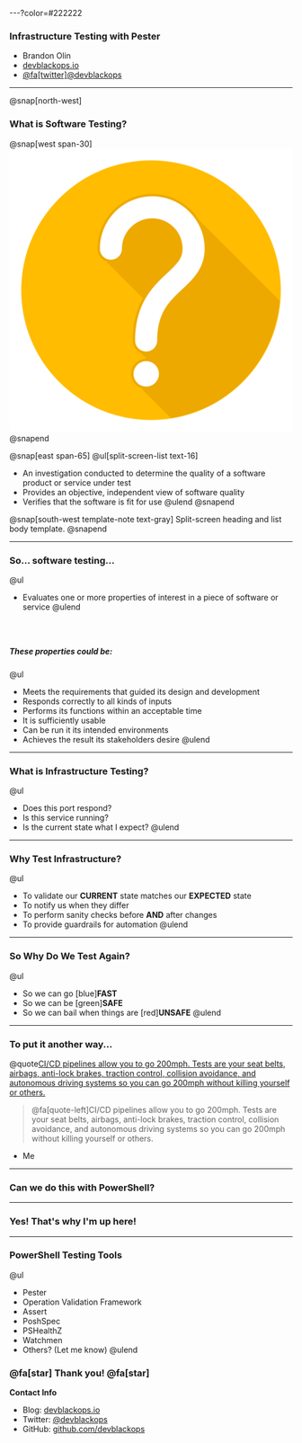 ---?color=#222222

### Infrastructure Testing with Pester

- Brandon Olin
- [devblackops.io](https://devblackops.io)
- [@fa[twitter]@devblackops](https://twitter.com/devblackops)

---

@snap[north-west]
### What is Software Testing?

@snap[west span-30]
![](RTPSUG_Infrastructure_Testing/assets/question_mark.png)
@snapend

@snap[east span-65]
@ul[split-screen-list text-16]
- An investigation conducted to determine the quality of a software product or service under test
- Provides an objective, independent view of software quality
- Verifies that the software is fit for use
@ulend
@snapend

@snap[south-west template-note text-gray]
Split-screen heading and list body template.
@snapend

---

### So... software testing...

@ul
- Evaluates one or more properties of interest in a piece of software or service
@ulend

### <br>

##### These properties could be:

@ul
- Meets the requirements that guided its design and development
- Responds correctly to all kinds of inputs
- Performs its functions within an acceptable time
- It is sufficiently usable
- Can be run it its intended environments
- Achieves the result its stakeholders desire
@ulend

---

### What is Infrastructure Testing?

@ul
- Does this port respond?
- Is this service running?
- Is the current state what I expect?
@ulend

---

### Why Test Infrastructure?

@ul
- To validate our **CURRENT** state matches our **EXPECTED** state
- To notify us when they differ
- To perform sanity checks before **AND** after changes
- To provide guardrails for automation
@ulend

---

### So Why Do We Test Again?

@ul
- So we can go [blue]**FAST**
- So we can be [green]**SAFE**
- So we can bail when things are [red]**UNSAFE**
@ulend

---

### To put it another way...

@quote[CI/CD pipelines allow you to go 200mph. Tests are your seat belts, airbags, anti-lock brakes, traction control, collision avoidance, and autonomous driving systems so you can go 200mph without killing yourself or others.](Me)

> @fa[quote-left]CI/CD pipelines allow you to go 200mph. Tests are your seat belts, airbags, anti-lock brakes, traction control, collision avoidance, and autonomous driving systems so you can go 200mph without killing yourself or others.<br>
- Me

---

### Can we do this with PowerShell?

---

### Yes! That's why I'm up here!

---

### PowerShell Testing Tools

@ul
- Pester
- Operation Validation Framework
- Assert
- PoshSpec
- PSHealthZ
- Watchmen
- Others? (Let me know)
@ulend

### @fa[star] Thank you! @fa[star]

**Contact Info**

- Blog: [devblackops.io](htts://devblackops.io)
- Twitter: [@devblackops](https://twitter.com/devblackops)
- GitHub: [github.com/devblackops](https://github.com/devblackops)